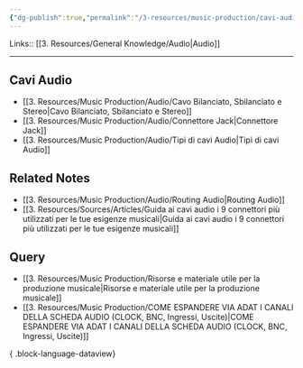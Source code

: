 ```yaml
---
{"dg-publish":true,"permalink":"/3-resources/music-production/cavi-audio/","tags":["topic"]}
---
```


Links:: [[3. Resources/General Knowledge/Audio\|Audio]]

---
## Cavi Audio

- [[3. Resources/Music Production/Audio/Cavo Bilanciato, Sbilanciato e Stereo\|Cavo Bilanciato, Sbilanciato e Stereo]]
- [[3. Resources/Music Production/Audio/Connettore Jack\|Connettore Jack]]
- [[3. Resources/Music Production/Audio/Tipi di cavi Audio\|Tipi di cavi Audio]]





## Related Notes

- [[3. Resources/Music Production/Audio/Routing Audio\|Routing Audio]]
- [[3. Resources/Sources/Articles/Guida ai cavi audio i 9 connettori più utilizzati per le tue esigenze musicali\|Guida ai cavi audio i 9 connettori più utilizzati per le tue esigenze musicali]]


## Query

- [[3. Resources/Music Production/Risorse e materiale utile per la produzione musicale\|Risorse e materiale utile per la produzione musicale]]
- [[3. Resources/Music Production/COME ESPANDERE VIA ADAT I CANALI DELLA SCHEDA AUDIO (CLOCK, BNC, Ingressi, Uscite)\|COME ESPANDERE VIA ADAT I CANALI DELLA SCHEDA AUDIO (CLOCK, BNC, Ingressi, Uscite)]]

{ .block-language-dataview}